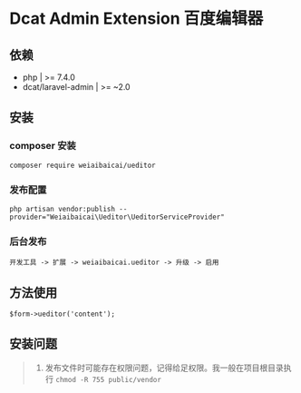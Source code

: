 # Dcat Admin Extension  百度编辑器


## 依赖
 
- php  | >= 7.4.0
- dcat/laravel-admin  | >= ~2.0 


## 安装

### composer 安装

```
composer require weiaibaicai/ueditor
```


### 发布配置

```
php artisan vendor:publish --provider="Weiaibaicai\Ueditor\UeditorServiceProvider"
```

### 后台发布

```
开发工具 -> 扩展 -> weiaibaicai.ueditor -> 升级 -> 启用
```

## 方法使用

```
$form->ueditor('content');
```

## 安装问题
>1. 发布文件时可能存在权限问题，记得给足权限。我一般在项目根目录执行 `chmod -R 755 public/vendor`
